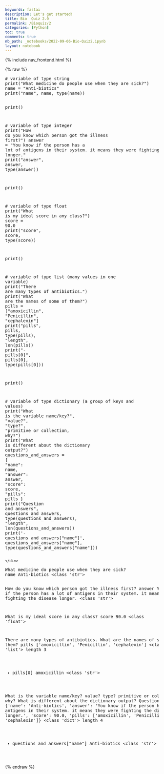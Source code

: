 ```yaml
---
keywords: fastai
description: Let's get started!
title: Bio  Quiz 2.0
permalink: /Bioquiz/2
categories: [Python]
toc: true
comments: true
nb_path: _notebooks/2022-09-06-Bio-Quiz2.ipynb
layout: notebook
---
```


<!--
#################################################
### THIS FILE WAS AUTOGENERATED! DO NOT EDIT! ###
#################################################
# file to edit: _notebooks/2022-09-06-Bio-Quiz2.ipynb
-->

<div class="container" id="notebook-container">
        
<div class="cell border-box-sizing text_cell rendered"><div class="inner_cell">
<div class="text_cell_render border-box-sizing rendered_html">
<p>{% include nav_frontend.html %}</p>

</div>
</div>
</div>
    {% raw %}
    
<div class="cell border-box-sizing code_cell rendered">
<div class="input">

<div class="inner_cell">
    <div class="input_area">
<div class=" highlight hl-ipython3"><pre><span></span><span class="c1"># variable of type string</span>
<span class="nb">print</span><span class="p">(</span><span class="s2">&quot;What medicine do people use when they are sick?&quot;</span><span class="p">)</span>
<span class="n">name</span> <span class="o">=</span> <span class="s2">&quot;Anti-biotics&quot;</span>
<span class="nb">print</span><span class="p">(</span><span class="s2">&quot;name&quot;</span><span class="p">,</span> <span class="n">name</span><span class="p">,</span> <span class="nb">type</span><span class="p">(</span><span class="n">name</span><span class="p">))</span>

<span class="nb">print</span><span class="p">()</span>


<span class="c1"># variable of type integer</span>
<span class="nb">print</span><span class="p">(</span><span class="s2">&quot;How do you know which person got the illness first?&quot;</span><span class="p">)</span>
<span class="n">answer</span> <span class="o">=</span> <span class="s2">&quot;You know if the person has a lot of antigens in their system. it means they were fighting the disease longer.&quot;</span>
<span class="nb">print</span><span class="p">(</span><span class="s2">&quot;answer&quot;</span><span class="p">,</span> <span class="n">answer</span><span class="p">,</span> <span class="nb">type</span><span class="p">(</span><span class="n">answer</span><span class="p">))</span>

<span class="nb">print</span><span class="p">()</span>

<span class="c1"># variable of type float</span>
<span class="nb">print</span><span class="p">(</span><span class="s2">&quot;What is my ideal score in any class?&quot;</span><span class="p">)</span>
<span class="n">score</span> <span class="o">=</span> <span class="mf">90.0</span>
<span class="nb">print</span><span class="p">(</span><span class="s2">&quot;score&quot;</span><span class="p">,</span> <span class="n">score</span><span class="p">,</span> <span class="nb">type</span><span class="p">(</span><span class="n">score</span><span class="p">))</span>

<span class="nb">print</span><span class="p">()</span>

<span class="c1"># variable of type list (many values in one variable)</span>
<span class="nb">print</span><span class="p">(</span><span class="s2">&quot;There are many types of antibiotics.&quot;</span><span class="p">)</span>
<span class="nb">print</span><span class="p">(</span><span class="s2">&quot;What are the names of some of them?&quot;</span><span class="p">)</span>
<span class="n">pills</span> <span class="o">=</span> <span class="p">[</span><span class="s2">&quot;amoxicillin&quot;</span><span class="p">,</span> <span class="s2">&quot;Penicillin&quot;</span><span class="p">,</span> <span class="s2">&quot;cephalexin&quot;</span><span class="p">]</span>
<span class="nb">print</span><span class="p">(</span><span class="s2">&quot;pills&quot;</span><span class="p">,</span> <span class="n">pills</span><span class="p">,</span> <span class="nb">type</span><span class="p">(</span><span class="n">pills</span><span class="p">),</span> <span class="s2">&quot;length&quot;</span><span class="p">,</span> <span class="nb">len</span><span class="p">(</span><span class="n">pills</span><span class="p">))</span>
<span class="nb">print</span><span class="p">(</span><span class="s2">&quot;- pills[0]&quot;</span><span class="p">,</span> <span class="n">pills</span><span class="p">[</span><span class="mi">0</span><span class="p">],</span> <span class="nb">type</span><span class="p">(</span><span class="n">pills</span><span class="p">[</span><span class="mi">0</span><span class="p">]))</span>

<span class="nb">print</span><span class="p">()</span>

<span class="c1"># variable of type dictionary (a group of keys and values)</span>
<span class="nb">print</span><span class="p">(</span><span class="s2">&quot;What is the variable name/key?&quot;</span><span class="p">,</span> <span class="s2">&quot;value?&quot;</span><span class="p">,</span> <span class="s2">&quot;type?&quot;</span><span class="p">,</span> <span class="s2">&quot;primitive or collection, why?&quot;</span><span class="p">)</span>
<span class="nb">print</span><span class="p">(</span><span class="s2">&quot;What is different about the dictionary output?&quot;</span><span class="p">)</span>
<span class="n">questions_and_answers</span> <span class="o">=</span> <span class="p">{</span>
    <span class="s2">&quot;name&quot;</span><span class="p">:</span> <span class="n">name</span><span class="p">,</span>
    <span class="s2">&quot;answer&quot;</span><span class="p">:</span> <span class="n">answer</span><span class="p">,</span>
    <span class="s2">&quot;score&quot;</span><span class="p">:</span> <span class="n">score</span><span class="p">,</span>
    <span class="s2">&quot;pills&quot;</span><span class="p">:</span> <span class="n">pills</span>
<span class="p">}</span>
<span class="nb">print</span><span class="p">(</span><span class="s2">&quot;Question and answers&quot;</span><span class="p">,</span> <span class="n">questions_and_answers</span><span class="p">,</span> <span class="nb">type</span><span class="p">(</span><span class="n">questions_and_answers</span><span class="p">),</span> <span class="s2">&quot;length&quot;</span><span class="p">,</span> <span class="nb">len</span><span class="p">(</span><span class="n">questions_and_answers</span><span class="p">))</span>
<span class="nb">print</span><span class="p">(</span><span class="s1">&#39;- questions and answers[&quot;name&quot;]&#39;</span><span class="p">,</span> <span class="n">questions_and_answers</span><span class="p">[</span><span class="s2">&quot;name&quot;</span><span class="p">],</span> <span class="nb">type</span><span class="p">(</span><span class="n">questions_and_answers</span><span class="p">[</span><span class="s2">&quot;name&quot;</span><span class="p">]))</span>
</pre></div>

    </div>
</div>
</div>

<div class="output_wrapper">
<div class="output">

<div class="output_area">

<div class="output_subarea output_stream output_stdout output_text">
<pre>What medicine do people use when they are sick?
name Anti-biotics &lt;class &#39;str&#39;&gt;

How do you know which person got the illness first?
answer You know if the person has a lot of antigens in their system. it means they were fighting the disease longer. &lt;class &#39;str&#39;&gt;

What is my ideal score in any class?
score 90.0 &lt;class &#39;float&#39;&gt;

There are many types of antibiotics.
What are the names of some of them?
pills [&#39;amoxicillin&#39;, &#39;Penicillin&#39;, &#39;cephalexin&#39;] &lt;class &#39;list&#39;&gt; length 3
- pills[0] amoxicillin &lt;class &#39;str&#39;&gt;

What is the variable name/key? value? type? primitive or collection, why?
What is different about the dictionary output?
Question and answers {&#39;name&#39;: &#39;Anti-biotics&#39;, &#39;answer&#39;: &#39;You know if the person has a lot of antigens in their system. it means they were fighting the disease longer.&#39;, &#39;score&#39;: 90.0, &#39;pills&#39;: [&#39;amoxicillin&#39;, &#39;Penicillin&#39;, &#39;cephalexin&#39;]} &lt;class &#39;dict&#39;&gt; length 4
- questions and answers[&#34;name&#34;] Anti-biotics &lt;class &#39;str&#39;&gt;
</pre>
</div>
</div>

</div>
</div>

</div>
    {% endraw %}

</div>
 

